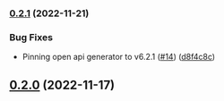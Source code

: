 ### [0.2.1](https://github.com/Basis-Theory/basistheory-java/compare/0.2.0...0.2.1) (2022-11-21)


### Bug Fixes

* Pinning open api generator to v6.2.1 ([#14](https://github.com/Basis-Theory/basistheory-java/issues/14)) ([d8f4c8c](https://github.com/Basis-Theory/basistheory-java/commit/d8f4c8caa5188f58ad9854b6cfca8ee267f6f05b))


## [0.2.0](https://github.com/Basis-Theory/basistheory-java/compare/0.1.0...0.2.0) (2022-11-17)


